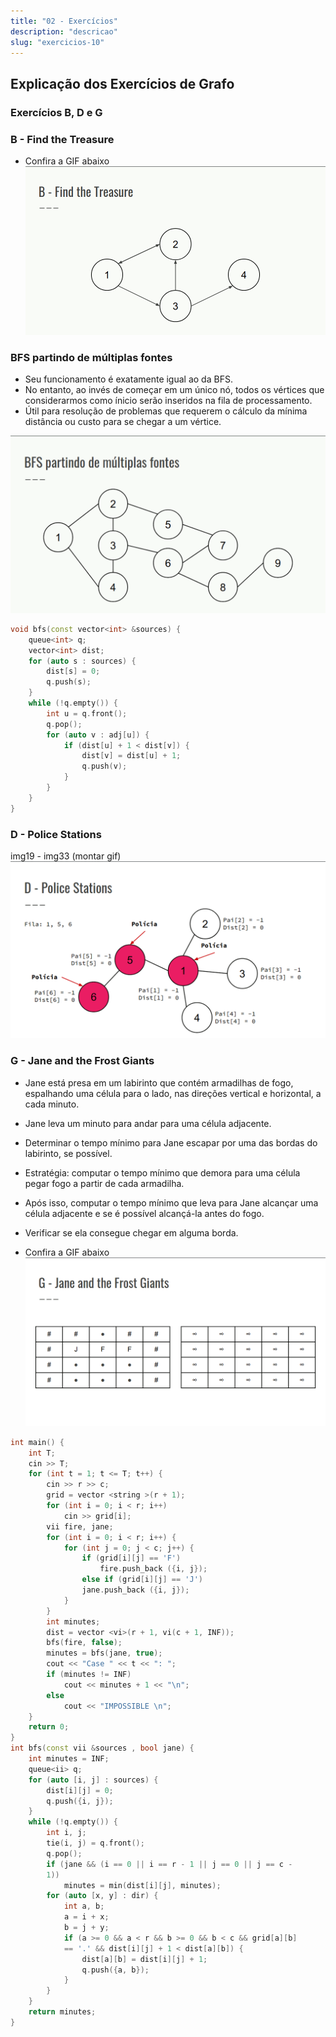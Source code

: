 ```yaml
---
title: "02 - Exercícios"
description: "descricao"
slug: "exercicios-10"
---
```

## Explicação dos Exercícios de Grafo
### Exercícios B, D e G

### B - Find the Treasure

- Confira a GIF abaixo
![img1-img7](gif1.gif)

### BFS partindo de múltiplas fontes
- Seu funcionamento é exatamente igual ao da BFS.
- No entanto, ao invés de começar em um único nó, todos os vértices que considerarmos como ínicio serão inseridos na fila de processamento.
- Útil para resolução de problemas que requerem o cálculo da mínima distância ou custo para se chegar a um vértice.

![img8-img18](gif2.gif)

``` C++
void bfs(const vector<int> &sources) {
    queue<int> q;
    vector<int> dist;
    for (auto s : sources) {
        dist[s] = 0;
        q.push(s);
    }
    while (!q.empty()) {
        int u = q.front();
        q.pop();
        for (auto v : adj[u]) {
            if (dist[u] + 1 < dist[v]) {
                dist[v] = dist[u] + 1;
                q.push(v);
            }
        }
    }
}
```

### D - Police Stations

img19 - img33 (montar gif)
![img19-img33](gif3.gif)

### G - Jane and the Frost Giants
- Jane está presa em um labirinto que contém armadilhas de fogo, espalhando uma célula para o lado, nas direções vertical e horizontal, a cada minuto.
- Jane leva um minuto para andar para uma célula adjacente.
- Determinar o tempo mínimo para Jane escapar por uma das bordas do labirinto, se possível.
- Estratégia: computar o tempo mínimo que demora para uma célula pegar fogo a partir de cada armadilha.
- Após isso, computar o tempo mínimo que leva para Jane alcançar uma célula adjacente e se é possível alcançá-la antes do fogo.
- Verificar se ela consegue chegar em alguma borda.

- Confira a GIF abaixo
![img34-img46](gif4.gif)

``` C++
int main() {
    int T;
    cin >> T;
    for (int t = 1; t <= T; t++) {
        cin >> r >> c;
        grid = vector <string >(r + 1);
        for (int i = 0; i < r; i++)
            cin >> grid[i];
        vii fire, jane;
        for (int i = 0; i < r; i++) {
            for (int j = 0; j < c; j++) {
                if (grid[i][j] == 'F')
                    fire.push_back ({i, j});
                else if (grid[i][j] == 'J')
                jane.push_back ({i, j});
            }
        }
        int minutes;
        dist = vector <vi>(r + 1, vi(c + 1, INF));
        bfs(fire, false);
        minutes = bfs(jane, true);
        cout << "Case " << t << ": ";
        if (minutes != INF)
            cout << minutes + 1 << "\n";
        else
            cout << "IMPOSSIBLE \n";
    }
    return 0;
}
int bfs(const vii &sources , bool jane) {
    int minutes = INF;
    queue<ii> q;
    for (auto [i, j] : sources) {
        dist[i][j] = 0;
        q.push({i, j});
    }
    while (!q.empty()) {
        int i, j;
        tie(i, j) = q.front();
        q.pop();
        if (jane && (i == 0 || i == r - 1 || j == 0 || j == c -
        1))
            minutes = min(dist[i][j], minutes);
        for (auto [x, y] : dir) {
            int a, b;
            a = i + x;
            b = j + y;
            if (a >= 0 && a < r && b >= 0 && b < c && grid[a][b]
            == '.' && dist[i][j] + 1 < dist[a][b]) {
                dist[a][b] = dist[i][j] + 1;
                q.push({a, b});
            }
        }
    }
    return minutes;
}
```
